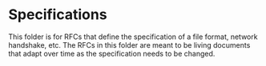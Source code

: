 # Specifications
This folder is for RFCs that define the specification of a file format, network handshake, etc.
The RFCs in this folder are meant to be living documents that adapt over time as the specification needs to be changed.
